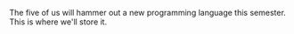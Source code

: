 The five of us will hammer out a new programming language this semester. This is where we'll store it.
